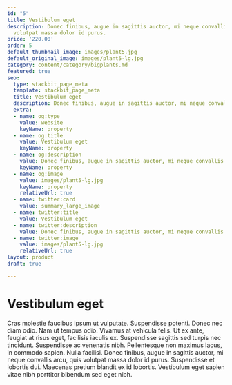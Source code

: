 ```yaml
---
id: "5"
title: Vestibulum eget
description: Donec finibus, augue in sagittis auctor, mi neque convallis arcu, quis
  volutpat massa dolor id purus.
price: '220.00'
order: 5
default_thumbnail_image: images/plant5.jpg
default_original_image: images/plant5-lg.jpg
category: content/category/bigplants.md
featured: true
seo:
  type: stackbit_page_meta
  template: stackbit_page_meta
  title: Vestibulum eget
  description: Donec finibus, augue in sagittis auctor, mi neque convallis arcu
  extra:
  - name: og:type
    value: website
    keyName: property
  - name: og:title
    value: Vestibulum eget
    keyName: property
  - name: og:description
    value: Donec finibus, augue in sagittis auctor, mi neque convallis arcu
    keyName: property
  - name: og:image
    value: images/plant5-lg.jpg
    keyName: property
    relativeUrl: true
  - name: twitter:card
    value: summary_large_image
  - name: twitter:title
    value: Vestibulum eget
  - name: twitter:description
    value: Donec finibus, augue in sagittis auctor, mi neque convallis arcu
  - name: twitter:image
    value: images/plant5-lg.jpg
    relativeUrl: true
layout: product
draft: true

---
```

# Vestibulum eget

Cras molestie faucibus ipsum ut vulputate. Suspendisse potenti. Donec nec diam odio. Nam ut tempus odio. Vivamus at vehicula felis. Ut ex ante, feugiat at risus eget, facilisis iaculis ex. Suspendisse sagittis sed turpis nec tincidunt. Suspendisse ac venenatis nibh. Pellentesque non maximus lacus, in commodo sapien. Nulla facilisi. Donec finibus, augue in sagittis auctor, mi neque convallis arcu, quis volutpat massa dolor id purus. Suspendisse et lobortis dui. Maecenas pretium blandit ex id lobortis. Vestibulum eget sapien vitae nibh porttitor bibendum sed eget nibh.